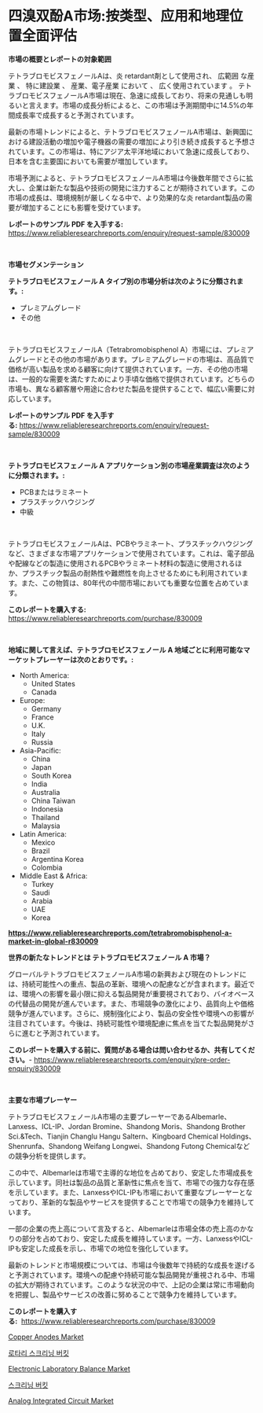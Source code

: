 <p><h1>四溴双酚A市场:按类型、应用和地理位置全面评估</h1></p><p><strong>市場の概要とレポートの対象範囲</strong></p>
<p><p>テトラブロモビスフェノールAは、炎 retardant剤として使用され、 広範囲 な産業 、 特に建設業 、 産業、電子産業 において 、 広く使用されています 。 テトラブロモビスフェノールA市場は現在、急速に成長しており、将来の見通しも明るいと言えます。市場の成長分析によると、この市場は予測期間中に14.5%の年間成長率で成長すると予測されています。</p><p>最新の市場トレンドによると、テトラブロモビスフェノールA市場は、新興国における建設活動の増加や電子機器の需要の増加により引き続き成長すると予想されています。この市場は、特にアジア太平洋地域において急速に成長しており、日本を含む主要国においても需要が増加しています。</p><p>市場予測によると、テトラブロモビスフェノールA市場は今後数年間でさらに拡大し、企業は新たな製品や技術の開発に注力することが期待されています。この市場の成長は、環境規制が厳しくなる中で、より効果的な炎 retardant製品の需要が増加することにも影響を受けています。</p></p>
<p><strong>レポートのサンプル PDF を入手する:</strong> <a href="https://www.reliableresearchreports.com/enquiry/request-sample/830009">https://www.reliableresearchreports.com/enquiry/request-sample/830009</a></p>
<p>&nbsp;</p>
<p><strong>市場セグメンテーション</strong></p>
<p><strong>テトラブロモビスフェノール A タイプ別の市場分析は次のように分類されます。:</strong></p>
<p><ul><li>プレミアムグレード</li><li>その他</li></ul></p>
<p>&nbsp;</p>
<p><p>テトラブロモビスフェノールA（Tetrabromobisphenol A）市場には、プレミアムグレードとその他の市場があります。プレミアムグレードの市場は、高品質で価格が高い製品を求める顧客に向けて提供されています。一方、その他の市場は、一般的な需要を満たすためにより手頃な価格で提供されています。どちらの市場も、異なる顧客層や用途に合わせた製品を提供することで、幅広い需要に対応しています。</p></p>
<p><strong>レポートのサンプル PDF を入手する:</strong>&nbsp;<a href="https://www.reliableresearchreports.com/enquiry/request-sample/830009">https://www.reliableresearchreports.com/enquiry/request-sample/830009</a></p>
<p>&nbsp;</p>
<p><strong> テトラブロモビスフェノール A アプリケーション別の市場産業調査は次のように分類されます。:</strong></p>
<p><ul><li>PCBまたはラミネート</li><li>プラスチックハウジング</li><li>中級</li></ul></p>
<p>&nbsp;</p>
<p><p>テトラブロモビスフェノールAは、PCBやラミネート、プラスチックハウジングなど、さまざまな市場アプリケーションで使用されています。これは、電子部品や配線などの製造に使用されるPCBやラミネート材料の製造に使用されるほか、プラスチック製品の耐熱性や難燃性を向上させるためにも利用されています。また、この物質は、80年代の中間市場においても重要な位置を占めています。</p></p>
<p><strong>このレポートを購入する:</strong>&nbsp; <a href="https://www.reliableresearchreports.com/purchase/830009">https://www.reliableresearchreports.com/purchase/830009</a></p>
<p>&nbsp;</p>
<p><strong>地域に関して言えば、テトラブロモビスフェノール A 地域ごとに利用可能なマーケットプレーヤーは次のとおりです。:</strong></p>
<p><ul>
    <li>
        North America:
        <ul>
            <li>United States</li>
            <li>Canada</li>
        </ul>
    </li>
    <li>
        Europe:
        <ul>
            <li>Germany</li>
            <li>France</li>
            <li>U.K.</li>
            <li>Italy</li>
            <li>Russia</li>
        </ul>
    </li>
    <li>
        Asia-Pacific:
        <ul>
            <li>China</li>
            <li>Japan</li>
            <li>South Korea</li>
            <li>India</li>
            <li>Australia</li>
            <li>China Taiwan</li>
            <li>Indonesia</li>
            <li>Thailand</li>
            <li>Malaysia</li>
        </ul>
    </li>
    <li>
        Latin America:
        <ul>
            <li>Mexico</li>
            <li>Brazil</li>
            <li>Argentina Korea</li>
            <li>Colombia</li>
        </ul>
    </li>
    <li>
        Middle East & Africa:
        <ul>
            <li>Turkey</li>
            <li>Saudi</li>
            <li>Arabia</li>
            <li>UAE</li>
            <li>Korea</li>
        </ul>
    </li>
    </ul></p>
<p><strong><a href="https://www.reliableresearchreports.com/tetrabromobisphenol-a-market-in-global-r830009">https://www.reliableresearchreports.com/tetrabromobisphenol-a-market-in-global-r830009</a></strong>&nbsp;</p>
<p><strong>世界の新たなトレンドとは テトラブロモビスフェノール A 市場？</strong></p>
<p><p>グローバルテトラブロモビスフェノールA市場の新興および現在のトレンドには、持続可能性への重点、製品の革新、環境への配慮などが含まれます。最近では、環境への影響を最小限に抑える製品開発が重要視されており、バイオベースの代替品の開発が進んでいます。また、市場競争の激化により、品質向上や価格競争が進んでいます。さらに、規制強化により、製品の安全性や環境への影響が注目されています。今後は、持続可能性や環境配慮に焦点を当てた製品開発がさらに進むと予測されています。</p></p>
<p><strong>このレポートを購入する前に、質問がある場合は問い合わせるか、共有してください。</strong>- <a href="https://www.reliableresearchreports.com/enquiry/pre-order-enquiry/830009">https://www.reliableresearchreports.com/enquiry/pre-order-enquiry/830009</a></p>
<p>&nbsp;</p>
<p><strong>主要な市場プレーヤー</strong></p>
<p><p>テトラブロモビスフェノールA市場の主要プレーヤーであるAlbemarle、Lanxess、ICL-IP、Jordan Bromine、Shandong Moris、Shandong Brother Sci.&Tech、Tianjin Changlu Hangu Saltern、Kingboard Chemical Holdings、Shenrunfa、Shandong Weifang Longwei、Shandong Futong Chemicalなどの競争分析を提供します。</p><p>この中で、Albemarleは市場で主導的な地位を占めており、安定した市場成長を示しています。同社は製品の品質と革新性に焦点を当て、市場での強力な存在感を示しています。また、LanxessやICL-IPも市場において重要なプレーヤーとなっており、革新的な製品やサービスを提供することで市場での競争力を維持しています。</p><p>一部の企業の売上高について言及すると、Albemarleは市場全体の売上高のかなりの部分を占めており、安定した成長を維持しています。一方、LanxessやICL-IPも安定した成長を示し、市場での地位を強化しています。</p><p>最新のトレンドと市場規模については、市場は今後数年で持続的な成長を遂げると予測されています。環境への配慮や持続可能な製品開発が重視される中、市場の拡大が期待されています。このような状況の中で、上記の企業は常に市場動向を把握し、製品やサービスの改善に努めることで競争力を維持しています。</p></p>
<p><strong>このレポートを購入する:</strong>&nbsp;&nbsp;<a href="https://www.reliableresearchreports.com/purchase/830009">https://www.reliableresearchreports.com/purchase/830009</a></p>
<p><p><a href="https://issuu.com/reportprime-2/docs/copper-anodes-market-size-2030.pptx">Copper Anodes Market</a></p><p><a href="https://github.com/idcefvhkdut6/Market-Research-Report-List-1/blob/main/241482621960.md">로타리 스크리닝 버킷</a></p><p><a href="https://view.publitas.com/reportprime-1/electronic-laboratory-balance-market-outlook-industry-overview-and-forecast-2024-to-2031/">Electronic Laboratory Balance Market</a></p><p><a href="https://github.com/vsap75a286l/Market-Research-Report-List-1/blob/main/148370921961.md">스크리닝 버킷</a></p><p><a href="https://zircon-bluebell-299.notion.site/Analog-Integrated-Circuit-Market-Insight-Market-Trends-Growth-Forecasted-from-2024-TO-2031-58b4101b64dc4cf792c83188881f9df6">Analog Integrated Circuit Market</a></p></p>